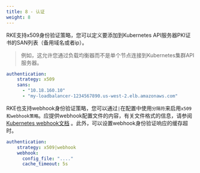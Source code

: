 ```yaml
---
title: 8 - 认证
weight: 8
---
```


RKE支持x509身份验证策略，您可以定义要添加到Kubernetes API服务器PKI证书的SAN列表（备用域名或者ip）。

> 例如，这允许您通过负载均衡器而不是单个节点连接到Kubernetes集群API服务器。

```yaml
authentication:
    strategy: x509
    sans:
      - "10.18.160.10"
      - "my-loadbalancer-1234567890.us-west-2.elb.amazonaws.com"
```

RKE也支持webhook身份验证策略，您可以通过`|`在配置中使用`分隔符`来启用`x509和webhook策略`。应提供webhook配置文件的内容，有关文件格式的信息，请参阅[Kubernetes webhook文档](https://kubernetes.io/docs/reference/access-authn-authz/authentication/#webhook-token-authentication) 。此外，可以设置webhook身份验证响应的缓存超时。

```yaml
authentication:
    strategy: x509|webhook
    webhook:
      config_file: "...."
      cache_timeout: 5s
```
